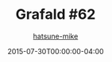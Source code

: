 ---
title: "Grafald #62"
type: "image"
date: 2015-07-30T00:00:00-04:00
draft: false
categories:
- comics
- collaborations
tags:
- grafald
image_path: "../img/2015/62.png"
alt_text: ""
is_subpage: true
author: "[hatsune-mike](https://cohost.org/hatsune-mike)"
---